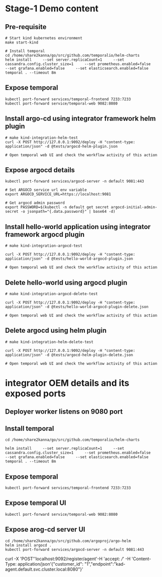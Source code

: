 # Stage-1 Demo content

## Pre-requisite

```
# Start kind kubernetes environment
make start-kind

# Install temporal
cd /home/share2kanna/go/src/github.com/temporalio/helm-charts
helm install     --set server.replicaCount=1     --set cassandra.config.cluster_size=1     --set prometheus.enabled=false     --set grafana.enabled=false     --set elasticsearch.enabled=false     temporal . --timeout 8m 
```

## Expose temporal

```
kubectl port-forward services/temporal-frontend 7233:7233
kubectl port-forward service/temporal-web 9082:8080
```

## Install argo-cd using integrator framework helm plugin

```
# make kind-integration-helm-test
curl -X POST http://127.0.0.1:9092/deploy -H "content-type: application/json" -d @tests/argocd-helm-plugin.json 

# Open temporal web UI and check the workflow activity of this action
```

## Expose argocd details

```
kubectl port-forward services/argocd-server -n default 9081:443

# Set ARGOCD service url env variable
export ARGOCD_SERVICE_URL=https://localhost:9081

# Get argocd admin password
export PASSWORD=$(kubectl -n default get secret argocd-initial-admin-secret -o jsonpath="{.data.password}" | base64 -d)

```

## Install hello-world application using integrator framework argocd plugin

```
# make kind-integration-argocd-test

curl -X POST http://127.0.0.1:9092/deploy -H "content-type: application/json" -d @tests/hello-world-argocd-plugin.json 

# Open temporal web UI and check the workflow activity of this action
```

## Delete hello-world using argocd plugin

```
# make kind-integration-argocd-delete-test

curl -X POST http://127.0.0.1:9092/deploy -H "content-type: application/json" -d @tests/hello-world-argocd-plugin-delete.json

# Open temporal web UI and check the workflow activity of this action
```

## Delete argocd using helm plugin

```
# make kind-integration-helm-delete-test

curl -X POST http://127.0.0.1:9092/deploy -H "content-type: application/json" -d @tests/argocd-helm-plugin-delete.json 

# Open temporal web UI and check the workflow activity of this action
```

# integrator OEM details and its exposed ports

## Deployer worker listens on 9080 port

## Install temporal

```
cd /home/share2kanna/go/src/github.com/temporalio/helm-charts

helm install     --set server.replicaCount=1     --set cassandra.config.cluster_size=1     --set prometheus.enabled=false     --set grafana.enabled=false     --set elasticsearch.enabled=false     temporal . --timeout 8m 
```

## Expose temporal

```
kubectl port-forward services/temporal-frontend 7233:7233
```

## Expose temporal UI

```
kubectl port-forward service/temporal-web 9082:8080
```

## Expose arog-cd server UI

```
cd /home/share2kanna/go/src/github.com/argoproj/argo-helm
helm install argocd .
kubectl port-forward services/argocd-server -n default 9081:443
```
curl -X 'POST''localhost:9092/register/agent'-H 'accept: */*' -H 'Content-Type: application/json'{"customer_id": "1","endpoint":"kad-agent.default.svc.cluster.local:8080"}'